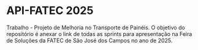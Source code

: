 # API-FATEC 2025
Trabalho - Projeto de Melhoria no Transporte de Painéis. 
O objetivo do repositório é anexar o link de todas as sprints para apresentação na Feira de Soluções da FATEC de São José dos Campos no ano de 2025.
